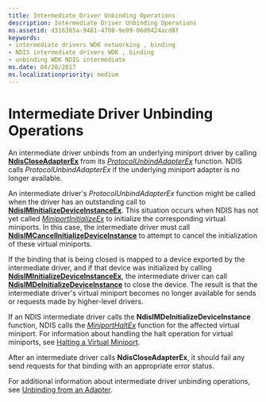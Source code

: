 ```yaml
---
title: Intermediate Driver Unbinding Operations
description: Intermediate Driver Unbinding Operations
ms.assetid: d316385a-9481-4708-9e09-06d0424acd8f
keywords:
- intermediate drivers WDK networking , binding
- NDIS intermediate drivers WDK , binding
- unbinding WDK NDIS intermediate
ms.date: 04/20/2017
ms.localizationpriority: medium
---
```


# Intermediate Driver Unbinding Operations





An intermediate driver unbinds from an underlying miniport driver by calling [**NdisCloseAdapterEx**](https://docs.microsoft.com/windows-hardware/drivers/ddi/ndis/nf-ndis-ndiscloseadapterex) from its [*ProtocolUnbindAdapterEx*](https://docs.microsoft.com/windows-hardware/drivers/ddi/ndis/nc-ndis-protocol_unbind_adapter_ex) function. NDIS calls *ProtocolUnbindAdapterEx* if the underlying miniport adapter is no longer available.

An intermediate driver's *ProtocolUnbindAdapterEx* function might be called when the driver has an outstanding call to [**NdisIMInitializeDeviceInstanceEx**](https://docs.microsoft.com/windows-hardware/drivers/ddi/ndis/nf-ndis-ndisiminitializedeviceinstanceex). This situation occurs when NDIS has not yet called [*MiniportInitializeEx*](https://docs.microsoft.com/windows-hardware/drivers/ddi/ndis/nc-ndis-miniport_initialize) to initialize the corresponding virtual miniports. In this case, the intermediate driver must call [**NdisIMCancelInitializeDeviceInstance**](https://docs.microsoft.com/windows-hardware/drivers/ddi/ndis/nf-ndis-ndisimcancelinitializedeviceinstance) to attempt to cancel the initialization of these virtual miniports.

If the binding that is being closed is mapped to a device exported by the intermediate driver, and if that device was initialized by calling [**NdisIMInitializeDeviceInstanceEx**](https://docs.microsoft.com/windows-hardware/drivers/ddi/ndis/nf-ndis-ndisiminitializedeviceinstanceex), the intermediate driver can call [**NdisIMDeInitializeDeviceInstance**](https://docs.microsoft.com/windows-hardware/drivers/ddi/ndis/nf-ndis-ndisimdeinitializedeviceinstance) to close the device. The result is that the intermediate driver's virtual miniport becomes no longer available for sends or requests made by higher-level drivers.

If an NDIS intermediate driver calls the **NdisIMDeInitializeDeviceInstance** function, NDIS calls the [*MiniportHaltEx*](https://docs.microsoft.com/windows-hardware/drivers/ddi/ndis/nc-ndis-miniport_halt) function for the affected virtual miniport. For information about handling the halt operation for virtual miniports, see [Halting a Virtual Miniport](halting-a-virtual-miniport.md).

After an intermediate driver calls **NdisCloseAdapterEx**, it should fail any send requests for that binding with an appropriate error status.

For additional information about intermediate driver unbinding operations, see [Unbinding from an Adapter](unbinding-from-an-adapter.md).

 

 





